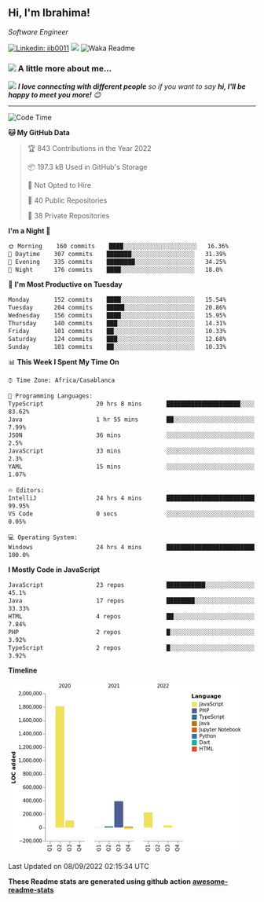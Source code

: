 <h2>Hi, I'm Ibrahima! </h2>
<p><em>Software Engineer 
</em></p>


[![Linkedin: iib0011](https://img.shields.io/badge/-iib0011-blue?style=flat-square&logo=Linkedin&logoColor=white&link=https://www.linkedin.com/in/iib0011/)](https://www.linkedin.com/in/iib0011/)
![](https://visitor-badge.glitch.me/badge?page_id=iib0011)
![Waka Readme](https://github.com/iib0011/iib0011/workflows/Waka%20Readme/badge.svg)


### <img src="https://media.giphy.com/media/VgCDAzcKvsR6OM0uWg/giphy.gif" width="50"> A little more about me...  


<img src="https://media.giphy.com/media/LnQjpWaON8nhr21vNW/giphy.gif" width="60"> <em><b>I love connecting with different people</b> so if you want to say <b>hi, I'll be happy to meet you more!</b> 😊</em>

---
<!--START_SECTION:waka-->
![Code Time](http://img.shields.io/badge/Code%20Time-1%2C017%20hrs%2019%20mins-blue)

**🐱 My GitHub Data** 

> 🏆 843 Contributions in the Year 2022
 > 
> 📦 197.3 kB Used in GitHub's Storage 
 > 
> 🚫 Not Opted to Hire
 > 
> 📜 40 Public Repositories 
 > 
> 🔑 38 Private Repositories  
 > 
**I'm a Night 🦉** 

```text
🌞 Morning    160 commits    ████░░░░░░░░░░░░░░░░░░░░░   16.36% 
🌆 Daytime    307 commits    ███████░░░░░░░░░░░░░░░░░░   31.39% 
🌃 Evening    335 commits    ████████░░░░░░░░░░░░░░░░░   34.25% 
🌙 Night      176 commits    ████░░░░░░░░░░░░░░░░░░░░░   18.0%

```
📅 **I'm Most Productive on Tuesday** 

```text
Monday       152 commits    ████░░░░░░░░░░░░░░░░░░░░░   15.54% 
Tuesday      204 commits    █████░░░░░░░░░░░░░░░░░░░░   20.86% 
Wednesday    156 commits    ████░░░░░░░░░░░░░░░░░░░░░   15.95% 
Thursday     140 commits    ███░░░░░░░░░░░░░░░░░░░░░░   14.31% 
Friday       101 commits    ██░░░░░░░░░░░░░░░░░░░░░░░   10.33% 
Saturday     124 commits    ███░░░░░░░░░░░░░░░░░░░░░░   12.68% 
Sunday       101 commits    ██░░░░░░░░░░░░░░░░░░░░░░░   10.33%

```


📊 **This Week I Spent My Time On** 

```text
⌚︎ Time Zone: Africa/Casablanca

💬 Programming Languages: 
TypeScript               20 hrs 8 mins       █████████████████████░░░░   83.62% 
Java                     1 hr 55 mins        ██░░░░░░░░░░░░░░░░░░░░░░░   7.99% 
JSON                     36 mins             ░░░░░░░░░░░░░░░░░░░░░░░░░   2.5% 
JavaScript               33 mins             ░░░░░░░░░░░░░░░░░░░░░░░░░   2.3% 
YAML                     15 mins             ░░░░░░░░░░░░░░░░░░░░░░░░░   1.07%

🔥 Editors: 
IntelliJ                 24 hrs 4 mins       █████████████████████████   99.95% 
VS Code                  0 secs              ░░░░░░░░░░░░░░░░░░░░░░░░░   0.05%

💻 Operating System: 
Windows                  24 hrs 4 mins       █████████████████████████   100.0%

```

**I Mostly Code in JavaScript** 

```text
JavaScript               23 repos            ███████████░░░░░░░░░░░░░░   45.1% 
Java                     17 repos            ████████░░░░░░░░░░░░░░░░░   33.33% 
HTML                     4 repos             ██░░░░░░░░░░░░░░░░░░░░░░░   7.84% 
PHP                      2 repos             █░░░░░░░░░░░░░░░░░░░░░░░░   3.92% 
TypeScript               2 repos             █░░░░░░░░░░░░░░░░░░░░░░░░   3.92%

```


**Timeline**

![Chart not found](https://raw.githubusercontent.com/iib0011/iib0011/master/charts/bar_graph.png) 


 Last Updated on 08/09/2022 02:15:34 UTC
<!--END_SECTION:waka-->

**These Readme stats are generated using github action [awesome-readme-stats](https://github.com/iib0011/waka-readme-stats)**
